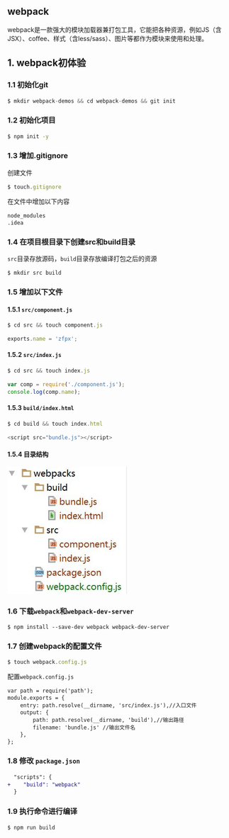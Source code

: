 ## webpack
webpack是一款强大的模块加载器兼打包工具，它能把各种资源，例如JS（含JSX）、coffee、样式（含less/sass）、图片等都作为模块来使用和处理。

## 1. webpack初体验

### 1.1 初始化git
```javascript
$ mkdir webpack-demos && cd webpack-demos && git init
```

### 1.2 初始化项目
```bash
$ npm init -y
```


### 1.3 增加.gitignore
创建文件
```javascript
$ touch.gitignore
```

在文件中增加以下内容
```
node_modules 
.idea
```

### 1.4 在项目根目录下创建src和build目录
`src`目录存放源码，`build`目录存放编译打包之后的资源
```
$ mkdir src build
```

### 1.5 增加以下文件
#### 1.5.1 `src/component.js`
```javascript
$ cd src && touch component.js
```
```javascript
exports.name = 'zfpx';
```
#### 1.5.2 `src/index.js`
```javascript
$ cd src && touch index.js
```
```javascript
var comp = require('./component.js');
console.log(comp.name);
```
#### 1.5.3 `build/index.html`
```javascript
$ cd build && touch index.html
```
```javascript
<script src="bundle.js"></script>
```

#### 1.5.4 目录结构
![目录结构](/static/img/webpacks.jpg)

### 1.6 下载`webpack`和`webpack-dev-server`
```
$ npm install --save-dev webpack webpack-dev-server
```

### 1.7 创建webpack的配置文件
```javascript
$ touch webpack.config.js
```

配置`webpack.config.js`
```
var path = require('path');
module.exports = {
    entry: path.resolve(__dirname, 'src/index.js'),//入口文件
    output: {
        path: path.resolve(__dirname, 'build'),//输出路径
        filename: 'bundle.js' //输出文件名
    },
};
```

### 1.8 修改 `package.json`
```diff
  "scripts": {
+    "build": "webpack"
  }
```

### 1.9 执行命令进行编译
```javascript
$ npm run build
```